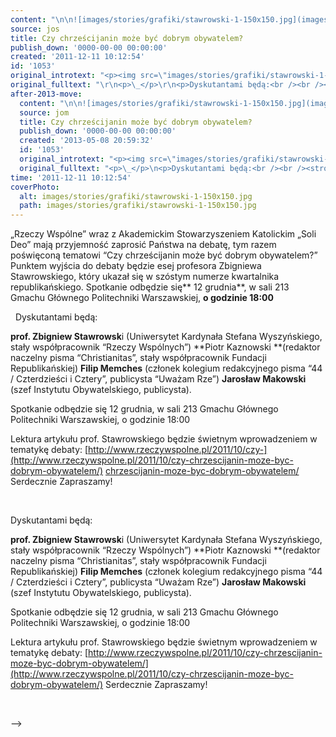 ```yaml
---
content: "\n\n![images/stories/grafiki/stawrowski-1-150x150.jpg](images/stories/grafiki/stawrowski-1-150x150.jpg)\n„Rzeczy Wspólne” wraz z Akademickim Stowarzyszeniem Katolickim „Soli  Deo” mają przyjemność zaprosić Państwa na debatę, tym razem poświęconą  tematowi “Czy chrześcijanin może być dobrym obywatelem?” Punktem wyjścia  do debaty będzie esej profesora Zbigniewa Stawrowskiego, który ukazał  się w szóstym numerze kwartalnika republikańskiego.\nSpotkanie odbędzie się** 12 grudnia**, w sali 213 Gmachu Głównego Politechniki Warszawskiej, **o godzinie 18:00**\n\_\n\_\n\n<!--{{intro-break}}-->\n\n\_\nDyskutantami będą:\n\n**prof. Zbigniew Stawrowsk**i (Uniwersytet Kardynała Stefana Wyszyńskiego, stały współpracownik “Rzeczy Wspólnych”)\n **Piotr Kaznowski **(redaktor naczelny pisma “Christianitas”, stały współpracownik Fundacji Republikańskiej)\n**Filip Memches** (członek kolegium redakcyjnego pisma “44 / Czterdzieści i Cztery”, publicysta “Uważam Rze”)\n **Jarosław Makowski** (szef Instytutu Obywatelskiego, publicysta).\n\nSpotkanie odbędzie się 12 grudnia, w sali 213 Gmachu Głównego Politechniki Warszawskiej, o godzinie 18:00\n\nLektura artykułu prof. Stawrowskiego będzie świetnym wprowadzeniem w tematykę debaty:\n [http://www.rzeczywspolne.pl/2011/10/czy-](http://www.rzeczywspolne.pl/2011/10/czy-chrzescijanin-moze-byc-dobrym-obywatelem/)\n[chrzescijanin-moze-byc-dobrym-obywatelem/](http://www.rzeczywspolne.pl/2011/10/czy-chrzescijanin-moze-byc-dobrym-obywatelem/)\nSerdecznie Zapraszamy!\n\_\n\n\n<!--CONTENT FROM OLD SERVER (jos before 2013): \n\n![images/stories/grafiki/stawrowski-1-150x150.jpg](images/stories/grafiki/stawrowski-1-150x150.jpg)\n\r\n\n„Rzeczy Wspólne” wraz z Akademickim Stowarzyszeniem Katolickim „Soli  Deo” mają przyjemność zaprosić Państwa na debatę, tym razem poświęconą  tematowi “Czy chrześcijanin może być dobrym obywatelem?” Punktem wyjścia  do debaty będzie esej profesora Zbigniewa Stawrowskiego, który ukazał  się w szóstym numerze kwartalnika republikańskiego.\n\r\n\nSpotkanie odbędzie się** 12 grudnia**, w sali 213 Gmachu Głównego Politechniki Warszawskiej, **o godzinie 18:00**\n\r\n\n\_\n\r\n\n\_\n\r\n\n<!--{{intro-break}}-->\n\r\n\n\_\n\r\n\nDyskutantami będą:\n\n**prof. Zbigniew Stawrowsk**i (Uniwersytet Kardynała Stefana Wyszyńskiego, stały współpracownik “Rzeczy Wspólnych”)\n **Piotr Kaznowski **(redaktor naczelny pisma “Christianitas”, stały współpracownik Fundacji Republikańskiej)\n**Filip Memches** (członek kolegium redakcyjnego pisma “44 / Czterdzieści i Cztery”, publicysta “Uważam Rze”)\n **Jarosław Makowski** (szef Instytutu Obywatelskiego, publicysta).\n\nSpotkanie odbędzie się 12 grudnia, w sali 213 Gmachu Głównego Politechniki Warszawskiej, o godzinie 18:00\n\nLektura artykułu prof. Stawrowskiego będzie świetnym wprowadzeniem w tematykę debaty:\n [http://www.rzeczywspolne.pl/2011/10/czy-chrzescijanin-moze-byc-dobrym-obywatelem/](http://www.rzeczywspolne.pl/2011/10/czy-chrzescijanin-moze-byc-dobrym-obywatelem/)\nSerdecznie Zapraszamy!\n\r\n\n\_\n\n-->"
source: jos
title: Czy chrześcijanin może być dobrym obywatelem?
publish_down: '0000-00-00 00:00:00'
created: '2011-12-11 10:12:54'
id: '1053'
original_introtext: "<p><img src=\"images/stories/grafiki/stawrowski-1-150x150.jpg\" align=\"left\" /></p>\r\n<p>„Rzeczy Wspólne” wraz z Akademickim Stowarzyszeniem Katolickim „Soli  Deo” mają przyjemność zaprosić Państwa na debatę, tym razem poświęconą  tematowi “Czy chrześcijanin może być dobrym obywatelem?” Punktem wyjścia  do debaty będzie esej profesora Zbigniewa Stawrowskiego, który ukazał  się w szóstym numerze kwartalnika republikańskiego.</p>\r\n<p>Spotkanie odbędzie się<strong> 12 grudnia</strong>, w sali 213 Gmachu Głównego Politechniki Warszawskiej, <strong>o godzinie 18:00</strong></p>\r\n<p>\_</p>\r\n<p>\_</p>\r\n"
original_fulltext: "\r\n<p>\_</p>\r\n<p>Dyskutantami będą:<br /><br /><strong>prof. Zbigniew Stawrowsk</strong>i (Uniwersytet Kardynała Stefana Wyszyńskiego, stały współpracownik “Rzeczy Wspólnych”)<br /> <strong>Piotr Kaznowski </strong>(redaktor naczelny pisma “Christianitas”, stały współpracownik Fundacji Republikańskiej)<br /><strong>Filip Memches</strong> (członek kolegium redakcyjnego pisma “44 / Czterdzieści i Cztery”, publicysta “Uważam Rze”)<br /> <strong>Jarosław Makowski</strong> (szef Instytutu Obywatelskiego, publicysta).<br /><br />Spotkanie odbędzie się 12 grudnia, w sali 213 Gmachu Głównego Politechniki Warszawskiej, o godzinie 18:00<br /><br />Lektura artykułu prof. Stawrowskiego będzie świetnym wprowadzeniem w tematykę debaty:<br /> <a target=\"_blank\" href=\"http://www.rzeczywspolne.pl/2011/10/czy-chrzescijanin-moze-byc-dobrym-obywatelem/\">http://www.rzeczywspolne.pl/2011/10/czy-chrzescijanin-moze-byc-dobrym-obywatelem/</a><br /><br /><br />Serdecznie Zapraszamy!</p>\r\n<p>\_</p>"
after-2013-move:
  content: "\n\n![images/stories/grafiki/stawrowski-1-150x150.jpg](images/stories/grafiki/stawrowski-1-150x150.jpg)\n„Rzeczy Wspólne” wraz z Akademickim Stowarzyszeniem Katolickim „Soli  Deo” mają przyjemność zaprosić Państwa na debatę, tym razem poświęconą  tematowi “Czy chrześcijanin może być dobrym obywatelem?” Punktem wyjścia  do debaty będzie esej profesora Zbigniewa Stawrowskiego, który ukazał  się w szóstym numerze kwartalnika republikańskiego.\nSpotkanie odbędzie się** 12 grudnia**, w sali 213 Gmachu Głównego Politechniki Warszawskiej, **o godzinie 18:00**\n\_\n\_\n\n<!--{{intro-break}}-->\n\n\_\nDyskutantami będą:\n\n**prof. Zbigniew Stawrowsk**i (Uniwersytet Kardynała Stefana Wyszyńskiego, stały współpracownik “Rzeczy Wspólnych”)\n **Piotr Kaznowski **(redaktor naczelny pisma “Christianitas”, stały współpracownik Fundacji Republikańskiej)\n**Filip Memches** (członek kolegium redakcyjnego pisma “44 / Czterdzieści i Cztery”, publicysta “Uważam Rze”)\n **Jarosław Makowski** (szef Instytutu Obywatelskiego, publicysta).\n\nSpotkanie odbędzie się 12 grudnia, w sali 213 Gmachu Głównego Politechniki Warszawskiej, o godzinie 18:00\n\nLektura artykułu prof. Stawrowskiego będzie świetnym wprowadzeniem w tematykę debaty:\n [http://www.rzeczywspolne.pl/2011/10/czy-](http://www.rzeczywspolne.pl/2011/10/czy-chrzescijanin-moze-byc-dobrym-obywatelem/)\n[chrzescijanin-moze-byc-dobrym-obywatelem/](http://www.rzeczywspolne.pl/2011/10/czy-chrzescijanin-moze-byc-dobrym-obywatelem/)\nSerdecznie Zapraszamy!\n\_\n"
  source: jom
  title: Czy chrześcijanin może być dobrym obywatelem?
  publish_down: '0000-00-00 00:00:00'
  created: '2013-05-08 20:59:32'
  id: '1053'
  original_introtext: "<p><img src=\"images/stories/grafiki/stawrowski-1-150x150.jpg\" align=\"left\" /></p>\n<p>„Rzeczy Wspólne” wraz z Akademickim Stowarzyszeniem Katolickim „Soli  Deo” mają przyjemność zaprosić Państwa na debatę, tym razem poświęconą  tematowi “Czy chrześcijanin może być dobrym obywatelem?” Punktem wyjścia  do debaty będzie esej profesora Zbigniewa Stawrowskiego, który ukazał  się w szóstym numerze kwartalnika republikańskiego.</p>\n<p>Spotkanie odbędzie się<strong> 12 grudnia</strong>, w sali 213 Gmachu Głównego Politechniki Warszawskiej, <strong>o godzinie 18:00</strong></p>\n<p>\_</p>\n<p>\_</p>"
  original_fulltext: "<p>\_</p>\n<p>Dyskutantami będą:<br /><br /><strong>prof. Zbigniew Stawrowsk</strong>i (Uniwersytet Kardynała Stefana Wyszyńskiego, stały współpracownik “Rzeczy Wspólnych”)<br /> <strong>Piotr Kaznowski </strong>(redaktor naczelny pisma “Christianitas”, stały współpracownik Fundacji Republikańskiej)<br /><strong>Filip Memches</strong> (członek kolegium redakcyjnego pisma “44 / Czterdzieści i Cztery”, publicysta “Uważam Rze”)<br /> <strong>Jarosław Makowski</strong> (szef Instytutu Obywatelskiego, publicysta).<br /><br />Spotkanie odbędzie się 12 grudnia, w sali 213 Gmachu Głównego Politechniki Warszawskiej, o godzinie 18:00<br /><br />Lektura artykułu prof. Stawrowskiego będzie świetnym wprowadzeniem w tematykę debaty:<br /> <a target=\"_blank\" href=\"http://www.rzeczywspolne.pl/2011/10/czy-chrzescijanin-moze-byc-dobrym-obywatelem/\">http://www.rzeczywspolne.pl/2011/10/czy-\nchrzescijanin-moze-byc-dobrym-obywatelem/</a><br /><br /><br />Serdecznie Zapraszamy!</p>\n<p>\_</p>"
time: '2011-12-11 10:12:54'
coverPhoto:
  alt: images/stories/grafiki/stawrowski-1-150x150.jpg
  path: images/stories/grafiki/stawrowski-1-150x150.jpg
---
```

„Rzeczy Wspólne” wraz z Akademickim Stowarzyszeniem Katolickim „Soli  Deo” mają przyjemność zaprosić Państwa na debatę, tym razem poświęconą  tematowi “Czy chrześcijanin może być dobrym obywatelem?” Punktem wyjścia  do debaty będzie esej profesora Zbigniewa Stawrowskiego, który ukazał  się w szóstym numerze kwartalnika republikańskiego.
Spotkanie odbędzie się** 12 grudnia**, w sali 213 Gmachu Głównego Politechniki Warszawskiej, **o godzinie 18:00**
 
 

<!--{{intro-break}}-->

 
Dyskutantami będą:

**prof. Zbigniew Stawrowsk**i (Uniwersytet Kardynała Stefana Wyszyńskiego, stały współpracownik “Rzeczy Wspólnych”)
 **Piotr Kaznowski **(redaktor naczelny pisma “Christianitas”, stały współpracownik Fundacji Republikańskiej)
**Filip Memches** (członek kolegium redakcyjnego pisma “44 / Czterdzieści i Cztery”, publicysta “Uważam Rze”)
 **Jarosław Makowski** (szef Instytutu Obywatelskiego, publicysta).

Spotkanie odbędzie się 12 grudnia, w sali 213 Gmachu Głównego Politechniki Warszawskiej, o godzinie 18:00

Lektura artykułu prof. Stawrowskiego będzie świetnym wprowadzeniem w tematykę debaty:
 [http://www.rzeczywspolne.pl/2011/10/czy-](http://www.rzeczywspolne.pl/2011/10/czy-chrzescijanin-moze-byc-dobrym-obywatelem/)
[chrzescijanin-moze-byc-dobrym-obywatelem/](http://www.rzeczywspolne.pl/2011/10/czy-chrzescijanin-moze-byc-dobrym-obywatelem/)
Serdecznie Zapraszamy!
 


<!--CONTENT FROM OLD SERVER (jos before 2013): 




„Rzeczy Wspólne” wraz z Akademickim Stowarzyszeniem Katolickim „Soli  Deo” mają przyjemność zaprosić Państwa na debatę, tym razem poświęconą  tematowi “Czy chrześcijanin może być dobrym obywatelem?” Punktem wyjścia  do debaty będzie esej profesora Zbigniewa Stawrowskiego, który ukazał  się w szóstym numerze kwartalnika republikańskiego.


Spotkanie odbędzie się** 12 grudnia**, w sali 213 Gmachu Głównego Politechniki Warszawskiej, **o godzinie 18:00**


 


 


<!--{{intro-break}}-->


 


Dyskutantami będą:

**prof. Zbigniew Stawrowsk**i (Uniwersytet Kardynała Stefana Wyszyńskiego, stały współpracownik “Rzeczy Wspólnych”)
 **Piotr Kaznowski **(redaktor naczelny pisma “Christianitas”, stały współpracownik Fundacji Republikańskiej)
**Filip Memches** (członek kolegium redakcyjnego pisma “44 / Czterdzieści i Cztery”, publicysta “Uważam Rze”)
 **Jarosław Makowski** (szef Instytutu Obywatelskiego, publicysta).

Spotkanie odbędzie się 12 grudnia, w sali 213 Gmachu Głównego Politechniki Warszawskiej, o godzinie 18:00

Lektura artykułu prof. Stawrowskiego będzie świetnym wprowadzeniem w tematykę debaty:
 [http://www.rzeczywspolne.pl/2011/10/czy-chrzescijanin-moze-byc-dobrym-obywatelem/](http://www.rzeczywspolne.pl/2011/10/czy-chrzescijanin-moze-byc-dobrym-obywatelem/)
Serdecznie Zapraszamy!


 

-->

<!--{{json:{"created_date":"2011-12-11 10:12:54","publish_down":"0000-00-00 00:00:00","id":"1053"}}}-->
